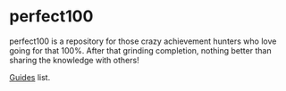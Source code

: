 # perfect100

perfect100 is a repository for those crazy achievement hunters who love going for that 100%. After that grinding completion, nothing better than sharing the knowledge with others!

[Guides](/guides/index.md) list.